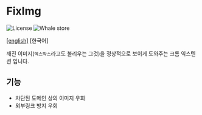 # FixImg

![License](https://img.shields.io/github/license/Xvezda/chrome-fiximg)
![Whale store](https://img.shields.io/endpoint?url=https%3A%2F%2Fapi.xvezda.com%2Fv1%2Fwhale-store%2Fv%2Fccamieeifalippbcdjfokaamepjpjcdo)

[\[english\]](../README.md)
[한국어]

깨진 이미지(`엑스박스`라고도 불리우는 그것)을 정상적으로 보이게 도와주는 크롬 익스텐션 입니다.

## 기능
 * 차단된 도메인 상의 이미지 우회
 * 외부링크 방지 우회

